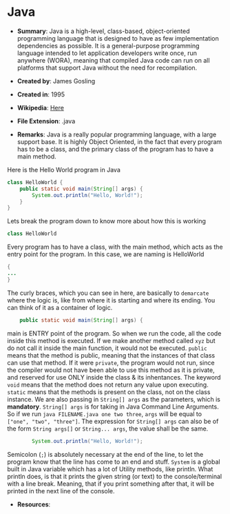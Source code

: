 # Java

- **Summary**: Java is a high-level, class-based, object-oriented programming language that is designed to have as few implementation dependencies as possible. It is a general-purpose programming language intended to let application developers write once, run anywhere (WORA), meaning that compiled Java code can run on all platforms that support Java without the need for recompilation.

- **Created by**: James Gosling

- **Created in**: 1995

- **Wikipedia**: [Here](https://en.wikipedia.org/wiki/Java_(programming_language))

- **File Extension**: .java

- **Remarks**: 
	Java is a really popular programming language, with a large support base. It is highly Object Oriented, in the fact that every program has to be a class, and the primary class of the program has to have a main method.

Here is the Hello World program in Java
```java
class HelloWorld {
	public static void main(String[] args) {
		System.out.println("Hello, World!");
	}
}
```

Lets break the program down to know more about how this is working

```java
class HelloWorld
```
Every program has to have a class, with the main method, which acts as the entry point for the program. In this case, we are naming is HelloWorld

```java
{
...
}
```
The curly braces, which you can see in here, are basically to `demarcate` where the logic is, like from where it is starting and where its ending. You can think of it as a container of logic.

```java
	public static void main(String[] args) {
```
main is ENTRY point of the program. So when we run the code, all the code inside this method is executed. If we make another method called `xyz` but do not call it inside the main function, it would not be executed. `public` means that the method is public, meaning that the instances of that class can use that method. If it were `private`, the program would not run, since the compiler would not have been able to use this method as it is private, and reserved for use ONLY inside the class & its inhentances. The keyword `void` means that the method does not return any value upon executing. `static` means that the methods is present on the class, not on the class instance. We are also passing in `String[] args` as the parameters, which is **mandatory**. `String[] args` is for taking in Java Command Line Arguments. So if we run `java FILENAME.java one two three`, `args` will be equal to `["one", "two", "three"]`. The expression for `String[] args` can also be of the form `String args[]` or `String... args`, the value shall be the same.

```java
		System.out.println("Hello, World!");
```
Semicolon (`;`) is absolutely necessary at the end of the line, to let the program know that the line has come to an end and stuff.
`System` is a global built in Java variable which has a lot of Utility methods, like println. What println does, is that it prints the given string (or text) to the console/terminal with a line break. Meaning, that if you print something after that, it will be printed in the next line of the console.

- **Resources**: